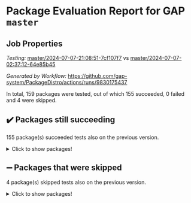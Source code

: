 # Package Evaluation Report for GAP `master`

## Job Properties

*Testing:* [master/2024-07-07-21:08:51-7cf107f7](https://github.com/gap-system/PackageDistro/blob/data/reports/master/2024-07-07-21:08:51-7cf107f7) vs [master/2024-07-07-02:37:12-64e85b45](https://github.com/gap-system/PackageDistro/blob/data/reports/master/2024-07-07-02:37:12-64e85b45)

*Generated by Workflow:* https://github.com/gap-system/PackageDistro/actions/runs/9830175437

In total, 159 packages were tested, out of which 155 succeeded, 0 failed and 4 were skipped.

## :heavy_check_mark: Packages still succeeding

155 package(s) succeeded tests also on the previous version.
<details><summary>Click to show packages!</summary>

- 4ti2interface 2023.02-04 [(success)](https://github.com/gap-system/PackageDistro/actions/runs/9830175437/job/27136138502)
- ace 5.6.2 [(success)](https://github.com/gap-system/PackageDistro/actions/runs/9830175437/job/27136138544)
- aclib 1.3.2 [(success)](https://github.com/gap-system/PackageDistro/actions/runs/9830175437/job/27136138583)
- agt 0.3.1 [(success)](https://github.com/gap-system/PackageDistro/actions/runs/9830175437/job/27136138624)
- alnuth 3.2.1 [(success)](https://github.com/gap-system/PackageDistro/actions/runs/9830175437/job/27136138677)
- anupq 3.3.0 [(success)](https://github.com/gap-system/PackageDistro/actions/runs/9830175437/job/27136138739)
- atlasrep 2.1.8 [(success)](https://github.com/gap-system/PackageDistro/actions/runs/9830175437/job/27136138789)
- autodoc 2023.06.19 [(success)](https://github.com/gap-system/PackageDistro/actions/runs/9830175437/job/27136138838)
- automata 1.15 [(success)](https://github.com/gap-system/PackageDistro/actions/runs/9830175437/job/27136138920)
- automgrp 1.3.2 [(success)](https://github.com/gap-system/PackageDistro/actions/runs/9830175437/job/27136139569)
- autpgrp 1.11 [(success)](https://github.com/gap-system/PackageDistro/actions/runs/9830175437/job/27136139683)
- cap 2024.07-02 [(success)](https://github.com/gap-system/PackageDistro/actions/runs/9830175437/job/27136139765)
- caratinterface 2.3.6 [(success)](https://github.com/gap-system/PackageDistro/actions/runs/9830175437/job/27136140262)
- cddinterface 2022.11.01 [(success)](https://github.com/gap-system/PackageDistro/actions/runs/9830175437/job/27136140338)
- circle 1.6.6 [(success)](https://github.com/gap-system/PackageDistro/actions/runs/9830175437/job/27136140386)
- classicpres 1.22 [(success)](https://github.com/gap-system/PackageDistro/actions/runs/9830175437/job/27136140441)
- cohomolo 1.6.11 [(success)](https://github.com/gap-system/PackageDistro/actions/runs/9830175437/job/27136140496)
- congruence 1.2.6 [(success)](https://github.com/gap-system/PackageDistro/actions/runs/9830175437/job/27136140548)
- corelg 1.56 [(success)](https://github.com/gap-system/PackageDistro/actions/runs/9830175437/job/27136140620)
- crime 1.6 [(success)](https://github.com/gap-system/PackageDistro/actions/runs/9830175437/job/27136140713)
- crisp 1.4.6 [(success)](https://github.com/gap-system/PackageDistro/actions/runs/9830175437/job/27136140766)
- crypting 0.10.4 [(success)](https://github.com/gap-system/PackageDistro/actions/runs/9830175437/job/27136140814)
- cryst 4.1.27 [(success)](https://github.com/gap-system/PackageDistro/actions/runs/9830175437/job/27136140875)
- crystcat 1.1.10 [(success)](https://github.com/gap-system/PackageDistro/actions/runs/9830175437/job/27136140935)
- ctbllib 1.3.9 [(success)](https://github.com/gap-system/PackageDistro/actions/runs/9830175437/job/27136140999)
- cubefree 1.19 [(success)](https://github.com/gap-system/PackageDistro/actions/runs/9830175437/job/27136141056)
- curlinterface 2.3.2 [(success)](https://github.com/gap-system/PackageDistro/actions/runs/9830175437/job/27136141121)
- cvec 2.8.1 [(success)](https://github.com/gap-system/PackageDistro/actions/runs/9830175437/job/27136141181)
- datastructures 0.3.0 [(success)](https://github.com/gap-system/PackageDistro/actions/runs/9830175437/job/27136141287)
- deepthought 1.0.6 [(success)](https://github.com/gap-system/PackageDistro/actions/runs/9830175437/job/27136141411)
- design 1.8 [(success)](https://github.com/gap-system/PackageDistro/actions/runs/9830175437/job/27136141505)
- difsets 2.3.1 [(success)](https://github.com/gap-system/PackageDistro/actions/runs/9830175437/job/27136141572)
- digraphs 1.7.1 [(success)](https://github.com/gap-system/PackageDistro/actions/runs/9830175437/job/27136141668)
- edim 1.3.8 [(success)](https://github.com/gap-system/PackageDistro/actions/runs/9830175437/job/27136141773)
- example 4.3.4 [(success)](https://github.com/gap-system/PackageDistro/actions/runs/9830175437/job/27136141877)
- examplesforhomalg 2023.10-01 [(success)](https://github.com/gap-system/PackageDistro/actions/runs/9830175437/job/27136141977)
- factint 1.6.3 [(success)](https://github.com/gap-system/PackageDistro/actions/runs/9830175437/job/27136142070)
- ferret 1.0.11 [(success)](https://github.com/gap-system/PackageDistro/actions/runs/9830175437/job/27136142173)
- fga 1.5.0 [(success)](https://github.com/gap-system/PackageDistro/actions/runs/9830175437/job/27136142255)
- fining 1.5.6 [(success)](https://github.com/gap-system/PackageDistro/actions/runs/9830175437/job/27136142340)
- float 1.0.4 [(success)](https://github.com/gap-system/PackageDistro/actions/runs/9830175437/job/27136142424)
- format 1.4.4 [(success)](https://github.com/gap-system/PackageDistro/actions/runs/9830175437/job/27136142532)
- forms 1.2.11 [(success)](https://github.com/gap-system/PackageDistro/actions/runs/9830175437/job/27136142642)
- fplsa 1.2.6 [(success)](https://github.com/gap-system/PackageDistro/actions/runs/9830175437/job/27136142732)
- fr 2.4.13 [(success)](https://github.com/gap-system/PackageDistro/actions/runs/9830175437/job/27136142872)
- francy 2.0.3 [(success)](https://github.com/gap-system/PackageDistro/actions/runs/9830175437/job/27136142942)
- fwtree 1.3 [(success)](https://github.com/gap-system/PackageDistro/actions/runs/9830175437/job/27136143009)
- gapdoc 1.6.7 [(success)](https://github.com/gap-system/PackageDistro/actions/runs/9830175437/job/27136143088)
- gauss 2023.02-04 [(success)](https://github.com/gap-system/PackageDistro/actions/runs/9830175437/job/27136143177)
- gaussforhomalg 2023.11-01 [(success)](https://github.com/gap-system/PackageDistro/actions/runs/9830175437/job/27136143249)
- gbnp 1.0.5 [(success)](https://github.com/gap-system/PackageDistro/actions/runs/9830175437/job/27136143322)
- generalizedmorphismsforcap 2024.04-01 [(success)](https://github.com/gap-system/PackageDistro/actions/runs/9830175437/job/27136143392)
- genss 1.6.8 [(success)](https://github.com/gap-system/PackageDistro/actions/runs/9830175437/job/27136143456)
- gradedmodules 2024.01-01 [(success)](https://github.com/gap-system/PackageDistro/actions/runs/9830175437/job/27136143523)
- gradedringforhomalg 2023.08-01 [(success)](https://github.com/gap-system/PackageDistro/actions/runs/9830175437/job/27136143568)
- grape 4.9.0 [(success)](https://github.com/gap-system/PackageDistro/actions/runs/9830175437/job/27136143627)
- groupoids 1.74 [(success)](https://github.com/gap-system/PackageDistro/actions/runs/9830175437/job/27136143668)
- grpconst 2.6.5 [(success)](https://github.com/gap-system/PackageDistro/actions/runs/9830175437/job/27136143717)
- guarana 0.96.3 [(success)](https://github.com/gap-system/PackageDistro/actions/runs/9830175437/job/27136143766)
- guava 3.19 [(success)](https://github.com/gap-system/PackageDistro/actions/runs/9830175437/job/27136143829)
- hap 1.62 [(success)](https://github.com/gap-system/PackageDistro/actions/runs/9830175437/job/27136143877)
- hapcryst 0.1.15 [(success)](https://github.com/gap-system/PackageDistro/actions/runs/9830175437/job/27136143916)
- hecke 1.5.3 [(success)](https://github.com/gap-system/PackageDistro/actions/runs/9830175437/job/27136143955)
- help 4.0 [(success)](https://github.com/gap-system/PackageDistro/actions/runs/9830175437/job/27136143997)
- homalg 2024.01-01 [(success)](https://github.com/gap-system/PackageDistro/actions/runs/9830175437/job/27136144042)
- homalgtocas 2023.11-01 [(success)](https://github.com/gap-system/PackageDistro/actions/runs/9830175437/job/27136144089)
- idrel 2.47 [(success)](https://github.com/gap-system/PackageDistro/actions/runs/9830175437/job/27136144137)
- images 1.3.2 [(success)](https://github.com/gap-system/PackageDistro/actions/runs/9830175437/job/27136144183)
- intpic 0.3.0 [(success)](https://github.com/gap-system/PackageDistro/actions/runs/9830175437/job/27136144231)
- io 4.8.2 [(success)](https://github.com/gap-system/PackageDistro/actions/runs/9830175437/job/27136144272)
- io_forhomalg 2023.02-04 [(success)](https://github.com/gap-system/PackageDistro/actions/runs/9830175437/job/27136144325)
- irredsol 1.4.4 [(success)](https://github.com/gap-system/PackageDistro/actions/runs/9830175437/job/27136144367)
- json 2.2.1 [(success)](https://github.com/gap-system/PackageDistro/actions/runs/9830175437/job/27136144411)
- jupyterkernel 1.5.0 [(success)](https://github.com/gap-system/PackageDistro/actions/runs/9830175437/job/27136144455)
- jupyterviz 1.5.6 [(success)](https://github.com/gap-system/PackageDistro/actions/runs/9830175437/job/27136144484)
- kan 1.37 [(success)](https://github.com/gap-system/PackageDistro/actions/runs/9830175437/job/27136144515)
- kbmag 1.5.11 [(success)](https://github.com/gap-system/PackageDistro/actions/runs/9830175437/job/27136144555)
- laguna 3.9.7 [(success)](https://github.com/gap-system/PackageDistro/actions/runs/9830175437/job/27136144598)
- liealgdb 2.2.1 [(success)](https://github.com/gap-system/PackageDistro/actions/runs/9830175437/job/27136144648)
- liepring 2.9.1 [(success)](https://github.com/gap-system/PackageDistro/actions/runs/9830175437/job/27136144696)
- liering 2.4.2 [(success)](https://github.com/gap-system/PackageDistro/actions/runs/9830175437/job/27136144748)
- linearalgebraforcap 2024.07-01 [(success)](https://github.com/gap-system/PackageDistro/actions/runs/9830175437/job/27136144804)
- lins 0.9 [(success)](https://github.com/gap-system/PackageDistro/actions/runs/9830175437/job/27136144847)
- localizeringforhomalg 2023.10-01 [(success)](https://github.com/gap-system/PackageDistro/actions/runs/9830175437/job/27136144890)
- loops 3.4.3 [(success)](https://github.com/gap-system/PackageDistro/actions/runs/9830175437/job/27136144948)
- lpres 1.0.3 [(success)](https://github.com/gap-system/PackageDistro/actions/runs/9830175437/job/27136145031)
- majoranaalgebras 1.5.2 [(success)](https://github.com/gap-system/PackageDistro/actions/runs/9830175437/job/27136145091)
- mapclass 1.4.6 [(success)](https://github.com/gap-system/PackageDistro/actions/runs/9830175437/job/27136145130)
- matgrp 0.70 [(success)](https://github.com/gap-system/PackageDistro/actions/runs/9830175437/job/27136145194)
- matricesforhomalg 2024.06-01 [(success)](https://github.com/gap-system/PackageDistro/actions/runs/9830175437/job/27136145250)
- modisom 2.5.4 [(success)](https://github.com/gap-system/PackageDistro/actions/runs/9830175437/job/27136145292)
- modulepresentationsforcap 2024.04-01 [(success)](https://github.com/gap-system/PackageDistro/actions/runs/9830175437/job/27136145348)
- modules 2024.01-01 [(success)](https://github.com/gap-system/PackageDistro/actions/runs/9830175437/job/27136145405)
- monoidalcategories 2024.06-02 [(success)](https://github.com/gap-system/PackageDistro/actions/runs/9830175437/job/27136145459)
- nconvex 2022.09-01 [(success)](https://github.com/gap-system/PackageDistro/actions/runs/9830175437/job/27136145502)
- nilmat 1.4.2 [(success)](https://github.com/gap-system/PackageDistro/actions/runs/9830175437/job/27136145543)
- nock 1.5 [(success)](https://github.com/gap-system/PackageDistro/actions/runs/9830175437/job/27136145588)
- normalizinterface 1.3.6 [(success)](https://github.com/gap-system/PackageDistro/actions/runs/9830175437/job/27136145636)
- nq 2.5.11 [(success)](https://github.com/gap-system/PackageDistro/actions/runs/9830175437/job/27136145677)
- numericalsgps 1.3.1 [(success)](https://github.com/gap-system/PackageDistro/actions/runs/9830175437/job/27136145722)
- openmath 11.5.3 [(success)](https://github.com/gap-system/PackageDistro/actions/runs/9830175437/job/27136145775)
- orb 4.9.0 [(success)](https://github.com/gap-system/PackageDistro/actions/runs/9830175437/job/27136145823)
- packagemanager 1.4.3 [(success)](https://github.com/gap-system/PackageDistro/actions/runs/9830175437/job/27136145872)
- patternclass 2.4.3 [(success)](https://github.com/gap-system/PackageDistro/actions/runs/9830175437/job/27136145921)
- permut 2.0.5 [(success)](https://github.com/gap-system/PackageDistro/actions/runs/9830175437/job/27136145971)
- polenta 1.3.10 [(success)](https://github.com/gap-system/PackageDistro/actions/runs/9830175437/job/27136146051)
- polymaking 0.8.7 [(success)](https://github.com/gap-system/PackageDistro/actions/runs/9830175437/job/27136146118)
- primgrp 3.4.4 [(success)](https://github.com/gap-system/PackageDistro/actions/runs/9830175437/job/27136146195)
- profiling 2.5.4 [(success)](https://github.com/gap-system/PackageDistro/actions/runs/9830175437/job/27136146266)
- qdistrnd 0.9.4 [(success)](https://github.com/gap-system/PackageDistro/actions/runs/9830175437/job/27136146342)
- qpa 1.35 [(success)](https://github.com/gap-system/PackageDistro/actions/runs/9830175437/job/27136146419)
- quagroup 1.8.4 [(success)](https://github.com/gap-system/PackageDistro/actions/runs/9830175437/job/27136146487)
- radiroot 2.9 [(success)](https://github.com/gap-system/PackageDistro/actions/runs/9830175437/job/27136146586)
- rcwa 4.7.1 [(success)](https://github.com/gap-system/PackageDistro/actions/runs/9830175437/job/27136146668)
- rds 1.8 [(success)](https://github.com/gap-system/PackageDistro/actions/runs/9830175437/job/27136146738)
- recog 1.4.2 [(success)](https://github.com/gap-system/PackageDistro/actions/runs/9830175437/job/27136146812)
- repndecomp 1.3.0 [(success)](https://github.com/gap-system/PackageDistro/actions/runs/9830175437/job/27136146876)
- repsn 3.1.2 [(success)](https://github.com/gap-system/PackageDistro/actions/runs/9830175437/job/27136146962)
- resclasses 4.7.3 [(success)](https://github.com/gap-system/PackageDistro/actions/runs/9830175437/job/27136147041)
- ringsforhomalg 2024.06-01 [(success)](https://github.com/gap-system/PackageDistro/actions/runs/9830175437/job/27136147114)
- sco 2023.08-01 [(success)](https://github.com/gap-system/PackageDistro/actions/runs/9830175437/job/27136147191)
- scscp 2.4.2 [(success)](https://github.com/gap-system/PackageDistro/actions/runs/9830175437/job/27136147280)
- semigroups 5.3.7 [(success)](https://github.com/gap-system/PackageDistro/actions/runs/9830175437/job/27136147362)
- sglppow 2.4 [(success)](https://github.com/gap-system/PackageDistro/actions/runs/9830175437/job/27136147458)
- sgpviz 0.999.5 [(success)](https://github.com/gap-system/PackageDistro/actions/runs/9830175437/job/27136147581)
- simpcomp 2.1.14 [(success)](https://github.com/gap-system/PackageDistro/actions/runs/9830175437/job/27136147680)
- singular 2024.06.03 [(success)](https://github.com/gap-system/PackageDistro/actions/runs/9830175437/job/27136147989)
- sl2reps 1.1 [(success)](https://github.com/gap-system/PackageDistro/actions/runs/9830175437/job/27136148094)
- sla 1.5.3 [(success)](https://github.com/gap-system/PackageDistro/actions/runs/9830175437/job/27136148171)
- smallgrp 1.5.4 [(success)](https://github.com/gap-system/PackageDistro/actions/runs/9830175437/job/27136148260)
- smallsemi 0.7.0 [(success)](https://github.com/gap-system/PackageDistro/actions/runs/9830175437/job/27136148373)
- sonata 2.9.6 [(success)](https://github.com/gap-system/PackageDistro/actions/runs/9830175437/job/27136148480)
- sophus 1.27 [(success)](https://github.com/gap-system/PackageDistro/actions/runs/9830175437/job/27136148596)
- sotgrps 1.2 [(success)](https://github.com/gap-system/PackageDistro/actions/runs/9830175437/job/27136148664)
- spinsym 1.5.2 [(success)](https://github.com/gap-system/PackageDistro/actions/runs/9830175437/job/27136148746)
- standardff 1.0 [(success)](https://github.com/gap-system/PackageDistro/actions/runs/9830175437/job/27136148847)
- symbcompcc 1.3.2 [(success)](https://github.com/gap-system/PackageDistro/actions/runs/9830175437/job/27136148900)
- thelma 1.3 [(success)](https://github.com/gap-system/PackageDistro/actions/runs/9830175437/job/27136148962)
- tomlib 1.2.11 [(success)](https://github.com/gap-system/PackageDistro/actions/runs/9830175437/job/27136149019)
- toolsforhomalg 2023.11-01 [(success)](https://github.com/gap-system/PackageDistro/actions/runs/9830175437/job/27136149067)
- toric 1.9.6 [(success)](https://github.com/gap-system/PackageDistro/actions/runs/9830175437/job/27136149122)
- toricvarieties 2022.07.13 [(success)](https://github.com/gap-system/PackageDistro/actions/runs/9830175437/job/27136149183)
- transgrp 3.6.5 [(success)](https://github.com/gap-system/PackageDistro/actions/runs/9830175437/job/27136149237)
- typeset 1.2.2 [(success)](https://github.com/gap-system/PackageDistro/actions/runs/9830175437/job/27136149293)
- ugaly 4.1.3 [(success)](https://github.com/gap-system/PackageDistro/actions/runs/9830175437/job/27136149350)
- unipot 1.6 [(success)](https://github.com/gap-system/PackageDistro/actions/runs/9830175437/job/27136149422)
- unitlib 4.2.0 [(success)](https://github.com/gap-system/PackageDistro/actions/runs/9830175437/job/27136149474)
- utils 0.85 [(success)](https://github.com/gap-system/PackageDistro/actions/runs/9830175437/job/27136149530)
- uuid 0.7 [(success)](https://github.com/gap-system/PackageDistro/actions/runs/9830175437/job/27136149575)
- walrus 0.9991 [(success)](https://github.com/gap-system/PackageDistro/actions/runs/9830175437/job/27136149624)
- wedderga 4.10.5 [(success)](https://github.com/gap-system/PackageDistro/actions/runs/9830175437/job/27136149674)
- xmod 2.92 [(success)](https://github.com/gap-system/PackageDistro/actions/runs/9830175437/job/27136149721)
- xmodalg 1.23 [(success)](https://github.com/gap-system/PackageDistro/actions/runs/9830175437/job/27136149784)
- yangbaxter 0.10.5 [(success)](https://github.com/gap-system/PackageDistro/actions/runs/9830175437/job/27136149838)
- zeromqinterface 0.15 [(success)](https://github.com/gap-system/PackageDistro/actions/runs/9830175437/job/27136149891)
</details>

## :heavy_minus_sign: Packages that were skipped

4 package(s) skipped tests also on the previous version.
<details><summary>Click to show packages!</summary>

- browse 1.8.21 [(skipped)](https://github.com/gap-system/PackageDistro/actions/runs/9830175437/job/27136055319)
- itc 1.5.1 [(skipped)](https://github.com/gap-system/PackageDistro/actions/runs/9830175437/job/27136055319)
- polycyclic 2.16 [(skipped)](https://github.com/gap-system/PackageDistro/actions/runs/9830175437/job/27136055319)
- xgap 4.32 [(skipped)](https://github.com/gap-system/PackageDistro/actions/runs/9830175437/job/27136055319)
</details>

